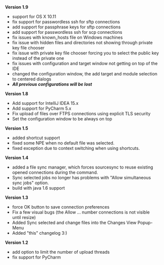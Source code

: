 **Version 1.9**
* support for OS X 10.11
* fix support for passwordless ssh for sftp connections
* add support for passphrase keys for sftp connections
* add support for passwordless ssh for scp connections
* fix issues with known_hosts file on Windows machines
* fix issue with hidden files and directories not showing through private key file chooser
* fix issue with private key file chooser forcing you to select the public key instead of the private one
* fix issues with configuration and target window not getting on top of the IDE
* changed the configuration window, the add target and module selection to centered dialogs
* ***All previous configurations will be lost***

**Version 1.8**
* Add support for IntelliJ IDEA 15.x
* Add support for PyCharm 5.x
* Fix upload of files over FTPS connections using explicit TLS security
* Set the configuration window to be always on top

**Version 1.5**
* added shortcut support
* fixed some NPE when no default file was selected.
* fixed exception due to context switching when using shortcuts.

**Version 1.4**
* added a file sync manager, which forces sourcesync to reuse existing opened connections during the command.
* Sync selected jobs no longer has problems with "Allow simultaneous sync jobs" option.
* build with java 1.6 support

**Version 1.3**
* force OK button to save connection preferences
* Fix a few visual bugs (the Allow ... number connections is not visible until resize)
* Added Sync selected and change files into the Changes View Popup-Menu
* Added "this" changelog 3:)

**Version 1.2**
* add option to limit the number of upload threads
* fix support for PyCharm



